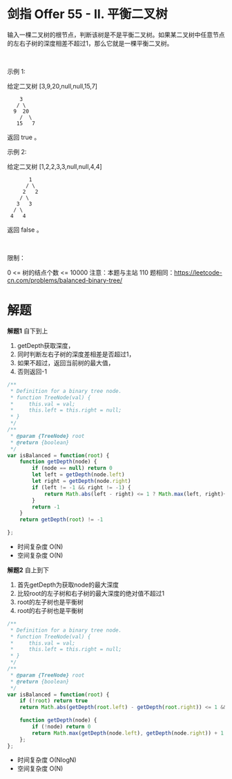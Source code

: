 # 剑指 Offer 55 - II. 平衡二叉树

输入一棵二叉树的根节点，判断该树是不是平衡二叉树。如果某二叉树中任意节点的左右子树的深度相差不超过1，那么它就是一棵平衡二叉树。

 

示例 1:

给定二叉树 [3,9,20,null,null,15,7]

```
    3
   / \
  9  20
    /  \
   15   7
```

返回 true 。

示例 2:

给定二叉树 [1,2,2,3,3,null,null,4,4]

```
       1
      / \
     2   2
    / \
   3   3
  / \
 4   4
```

返回 false 。

 

限制：

0 <= 树的结点个数 <= 10000
注意：本题与主站 110 题相同：https://leetcode-cn.com/problems/balanced-binary-tree/

# 解题
**解题1**
自下到上
1. getDepth获取深度，
2. 同时判断左右子树的深度差相差是否超过1，
3. 如果不超过，返回当前树的最大值，
4. 否则返回-1
```js
/**
 * Definition for a binary tree node.
 * function TreeNode(val) {
 *     this.val = val;
 *     this.left = this.right = null;
 * }
 */
/**
 * @param {TreeNode} root
 * @return {boolean}
 */
var isBalanced = function(root) {
    function getDepth(node) {
        if (node == null) return 0
        let left = getDepth(node.left)
        let right = getDepth(node.right)
        if (left != -1 && right != -1) {
            return Math.abs(left - right) <= 1 ? Math.max(left, right)+1 : -1
        }
        return -1
    }
    return getDepth(root) != -1
     
};
```
- 时间复杂度 O(N)
- 空间复杂度 O(N)

**解题2**
自上到下
1. 首先getDepth为获取node的最大深度
2. 比较root的左子树和右子树的最大深度的绝对值不超过1
3. root的左子树也是平衡树
4. root的右子树也是平衡树

```js
/**
 * Definition for a binary tree node.
 * function TreeNode(val) {
 *     this.val = val;
 *     this.left = this.right = null;
 * }
 */
/**
 * @param {TreeNode} root
 * @return {boolean}
 */
var isBalanced = function(root) {
    if (!root) return true
    return Math.abs(getDepth(root.left) - getDepth(root.right)) <= 1 && isBalanced(root.left) && isBalanced(root.right)
    
    function getDepth(node) {
        if (!node) return 0
        return Math.max(getDepth(node.left), getDepth(node.right)) + 1
    };
};

```
- 时间复杂度 O(NlogN)
- 空间复杂度 O(N)
